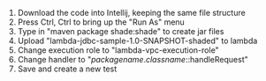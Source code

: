 1. Download the code into Intellij, keeping the same file structure 
2. Press Ctrl, Ctrl to bring up the "Run As" menu 
3. Type in "maven package shade:shade" to create jar files
4. Upload "lambda-jdbc-sample-1.0-SNAPSHOT-shaded" to lambda
5. Change execution role to "lambda-vpc-execution-role"
6. Change handler to "*packagename*.*classname*::handleRequest" 
7. Save and create a new test
